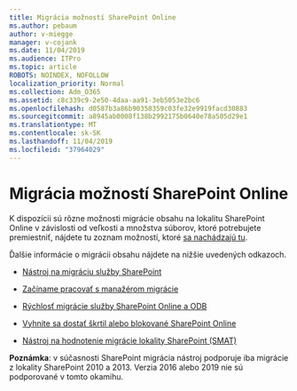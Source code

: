 ```yaml
---
title: Migrácia možností SharePoint Online
ms.author: pebaum
author: v-miegge
manager: v-cojank
ms.date: 11/04/2019
ms.audience: ITPro
ms.topic: article
ROBOTS: NOINDEX, NOFOLLOW
localization_priority: Normal
ms.collection: Adm_O365
ms.assetid: c8c339c9-2e50-4daa-aa91-3eb5053e2bc6
ms.openlocfilehash: d0587b3a86b90358359c03fe32e9919facd30883
ms.sourcegitcommit: a8945ab0008f138b2992175b0640e78a505d29e1
ms.translationtype: MT
ms.contentlocale: sk-SK
ms.lasthandoff: 11/04/2019
ms.locfileid: "37964029"
---
```

# <a name="migrate-options-to-sharepoint-online"></a>Migrácia možností SharePoint Online

K dispozícii sú rôzne možnosti migrácie obsahu na lokalitu SharePoint Online v závislosti od veľkosti a množstva súborov, ktoré potrebujete premiestniť, nájdete tu zoznam možností, ktoré [sa nachádzajú tu](https://docs.microsoft.com/sharepointmigration/migrate-to-sharepoint-online).

Ďalšie informácie o migrácii obsahu nájdete na nižšie uvedených odkazoch.

- [Nástroj na migráciu služby SharePoint](https://docs.microsoft.com/sharepointmigration/introducing-the-sharepoint-migration-tool)

- [Začíname pracovať s manažérom migrácie](https://docs.microsoft.com/sharepointmigration/mm-get-started)

- [Rýchlosť migrácie služby SharePoint Online a ODB](https://docs.microsoft.com/sharepointmigration/sharepoint-online-and-onedrive-migration-speed)

- [Vyhnite sa dostať škrtil alebo blokované SharePoint Online](https://docs.microsoft.com/sharepoint/dev/general-development/how-to-avoid-getting-throttled-or-blocked-in-sharepoint-online)

- [Nástroj na hodnotenie migrácie lokality SharePoint (SMAT)](https://www.microsoft.com/download/details.aspx?id=53598&amp;751be11f-ede8-5a0c-058c-2ee190a24fa6=True)

**Poznámka**: v súčasnosti SharePoint migrácia nástroj podporuje iba migrácie z lokality SharePoint 2010 a 2013. Verzia 2016 alebo 2019 nie sú podporované v tomto okamihu.
